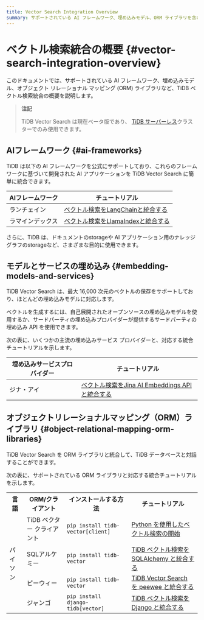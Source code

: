 ```yaml
---
title: Vector Search Integration Overview
summary: サポートされている AI フレームワーク、埋め込みモデル、ORM ライブラリを含む、TiDB ベクトル検索統合の概要。
---
```


# ベクトル検索統合の概要 {#vector-search-integration-overview}

このドキュメントでは、サポートされている AI フレームワーク、埋め込みモデル、オブジェクト リレーショナル マッピング (ORM) ライブラリなど、TiDB ベクトル検索統合の概要を説明します。

> **注記**
>
> TiDB Vector Search は現在ベータ版であり、 [TiDB サーバーレス](/tidb-cloud/select-cluster-tier.md#tidb-serverless)クラスターでのみ使用できます。

## AIフレームワーク {#ai-frameworks}

TiDB は以下の AI フレームワークを公式にサポートしており、これらのフレームワークに基づいて開発された AI アプリケーションを TiDB Vector Search に簡単に統合できます。

| AIフレームワーク | チュートリアル                                                                          |
| --------- | -------------------------------------------------------------------------------- |
| ランチェイン    | [ベクトル検索をLangChainと統合する](/tidb-cloud/vector-search-integrate-with-langchain.md)   |
| ラマインデックス  | [ベクトル検索をLlamaIndexと統合する](/tidb-cloud/vector-search-integrate-with-llamaindex.md) |

さらに、TiDB は、ドキュメントのstorageや AI アプリケーション用のナレッジ グラフのstorageなど、さまざまな目的に使用できます。

## モデルとサービスの埋め込み {#embedding-models-and-services}

TiDB Vector Search は、最大 16,000 次元のベクトルの保存をサポートしており、ほとんどの埋め込みモデルに対応します。

ベクトルを生成するには、自己展開されたオープンソースの埋め込みモデルを使用するか、サードパーティの埋め込みプロバイダーが提供するサードパーティの埋め込み API を使用できます。

次の表に、いくつかの主流の埋め込みサービス プロバイダーと、対応する統合チュートリアルを示します。

| 埋め込みサービスプロバイダー | チュートリアル                                                                                            |
| -------------- | -------------------------------------------------------------------------------------------------- |
| ジナ・アイ          | [ベクトル検索をJina AI Embeddings APIと統合する](/tidb-cloud/vector-search-integrate-with-jinaai-embedding.md) |

## オブジェクトリレーショナルマッピング（ORM）ライブラリ {#object-relational-mapping-orm-libraries}

TiDB Vector Search を ORM ライブラリと統合して、TiDB データベースと対話することができます。

次の表に、サポートされている ORM ライブラリと対応する統合チュートリアルを示します。

<table><tr><th>言語</th><th>ORM/クライアント</th><th>インストールする方法</th><th>チュートリアル</th></tr><tr><td rowspan="4">パイソン</td><td>TiDB ベクター クライアント</td><td><code>pip install tidb-vector[client]</code></td><td> <a href="/tidbcloud/vector-search-get-started-using-python">Python を使用したベクトル検索の開始</a></td></tr><tr><td>SQLアルケミー</td><td><code>pip install tidb-vector</code></td><td> <a href="/tidbcloud/vector-search-integrate-with-sqlalchemy">TiDB ベクトル検索を SQLAlchemy と統合する</a></td></tr><tr><td>ピーウィー</td><td><code>pip install tidb-vector</code></td><td> <a href="/tidbcloud/vector-search-integrate-with-peewee">TiDB Vector Search を peewee と統合する</a></td></tr><tr><td>ジャンゴ</td><td><code>pip install django-tidb[vector]</code></td><td> <a href="/tidbcloud/vector-search-integrate-with-django-orm">TiDB ベクトル検索を Django と統合する</a></td></tr></table>
